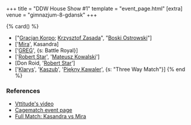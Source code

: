 +++
title = "DDW House Show #1"
template = "event_page.html"
[extra]
venue = "gimnazjum-8-gdansk"
+++

{% card() %}
- ["[Gracjan Korpo](@/w/gracjan-korpo.md); [Krzysztof Zasada](@/w/krzysztof-zasada.md)",
  "[Boski Ostrowski](@/w/ostrowski.md)"]
- ['[Mira](@/w/mira.md)', Kasandra]
- ['[GREG](@/w/greg.md)', {s: Battle Royal}]
- ['[Robert Star](@/w/robert-star.md)', '[Mateusz Kowalski](@/w/mateusz-kowalski.md)']
- [Don Roid, '[Robert Star](@/w/robert-star.md)']
- ['[Klarys](@/w/klarys.md)', '[Kaszub](@/w/kaszub.md)', '[Piękny Kawaler](@/w/piekny-kawaler.md)',
  {s: "Three Way Match"}]
{% end %}

### References

* [Vttitude's video](https://www.youtube.com/watch?v=s0qnr_fL1xI)
* [Cagematch event page](https://www.cagematch.net/?id=1&nr=129059)
* [Full Match: Kasandra vs Mira](https://www.youtube.com/watch?v=XCgBTAGddOg)
